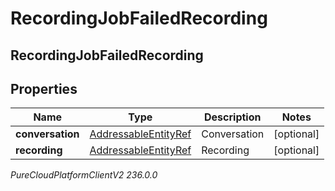 # RecordingJobFailedRecording

## RecordingJobFailedRecording

## Properties

|Name | Type | Description | Notes|
|------------ | ------------- | ------------- | -------------|
| **conversation** | [AddressableEntityRef](AddressableEntityRef) | Conversation | [optional] |
| **recording** | [AddressableEntityRef](AddressableEntityRef) | Recording | [optional] |



_PureCloudPlatformClientV2 236.0.0_
